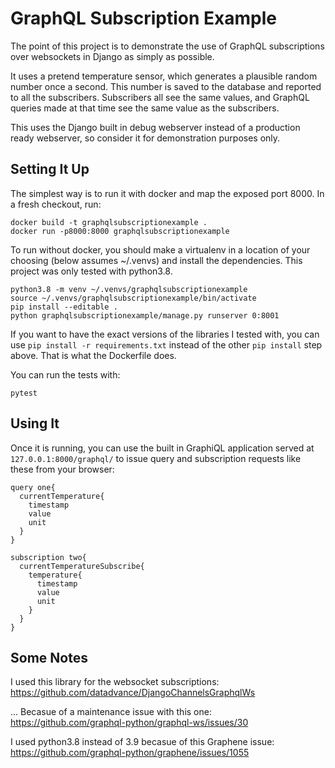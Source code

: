 
# GraphQL Subscription Example #

The point of this project is to demonstrate the use of GraphQL subscriptions over websockets in Django as simply as possible.

It uses a pretend temperature sensor, which generates a plausible random number once a second.  This number is saved to the database and reported to all the subscribers.  Subscribers all see the same values, and GraphQL queries made at that time see the same value as the subscribers.

This uses the Django built in debug webserver instead of a production ready webserver, so consider it for demonstration purposes only.

## Setting It Up ##

The simplest way is to run it with docker and map the exposed port 8000.  In a fresh checkout, run:

    docker build -t graphqlsubscriptionexample .
    docker run -p8000:8000 graphqlsubscriptionexample

To run without docker, you should make a virtualenv in a location of your choosing (below assumes ~/.venvs) and install the dependencies. This project was only tested with python3.8.

    python3.8 -m venv ~/.venvs/graphqlsubscriptionexample
    source ~/.venvs/graphqlsubscriptionexample/bin/activate
    pip install --editable .
    python graphqlsubscriptionexample/manage.py runserver 0:8001

If you want to have the exact versions of the libraries I tested with, you can use `pip install -r requirements.txt` instead of the other `pip install` step above.  That is what the Dockerfile does.

You can run the tests with:

    pytest

## Using It ##

Once it is running, you can use the built in GraphiQL application served at `127.0.0.1:8000/graphql/` to issue query and subscription requests like these from your browser:

    query one{
      currentTemperature{
        timestamp
  	    value
        unit
      }
    }

    subscription two{
      currentTemperatureSubscribe{
        temperature{
          timestamp
          value
          unit
        }
      }
    }

## Some Notes ##

I used this library for the websocket subscriptions:  
https://github.com/datadvance/DjangoChannelsGraphqlWs

... Becasue of a maintenance issue with this one:  
https://github.com/graphql-python/graphql-ws/issues/30

I used python3.8 instead of 3.9 becasue of this Graphene issue:  
https://github.com/graphql-python/graphene/issues/1055